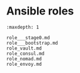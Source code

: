 # Ansible roles

```{toctree}
:maxdepth: 1

role___stage0.md
role___bootstrap.md
role_vault.md
role_consul.md
role_nomad.md
role_envoy.md
```

